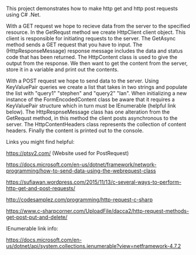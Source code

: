 This project demonstrates how to make http get and http post requests using C# .Net.

With a GET request we hope to recieve data from the server to the specified resource.  In the GetRequst method we create HttpClient
client object.  This client is responsible for initiating requests to the server.  The GetAsync method sends a GET request that you 
have to input.  The (HttpResponseMessage) response message includes the data and status code that has been returned.  The HttpContent
class is used to give the output from the response.  We then want to get the content from the server, store it in a variable and print
out the contents.

With a POST request we hope to send data to the server.  Using KeyValuePair queries we create a list that takes in two strings
and populate the list with "query1" "stephen" and "query2" "Ian".  When initializing a new instance of the FormEncodedContent class 
be aware that it requires a KeyValuePair structure which in turn must be IEnumerable (helpful link below).  The HttpRespnseMessage 
class has one alteration from the GetRequst method, in this method the client posts asynchronous to the server.  The HttpContentHeaders
class represents the collection of content headers.  Finally the content is printed out to the console.

Links you might find helpful:

https://ptsv2.com/ (Website used for PostRequest)

https://docs.microsoft.com/en-us/dotnet/framework/network-programming/how-to-send-data-using-the-webrequest-class

https://sufiawan.wordpress.com/2015/11/13/c-several-ways-to-perform-http-get-and-post-requests/

http://codesamplez.com/programming/http-request-c-sharp

https://www.c-sharpcorner.com/UploadFile/dacca2/http-request-methods-get-post-put-and-delete/

IEnumerable link info:

https://docs.microsoft.com/en-us/dotnet/api/system.collections.ienumerable?view=netframework-4.7.2






